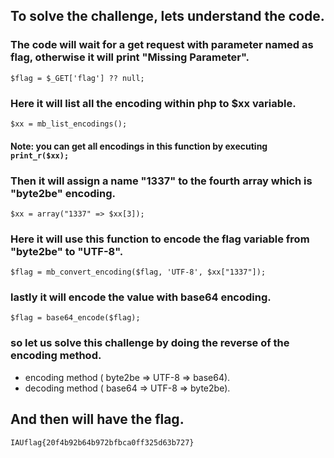 ## To solve the challenge, lets understand the code.


### The code will wait for a get request with parameter named as flag, otherwise it will print "Missing Parameter".
`$flag = $_GET['flag'] ?? null;`


### Here it will list all the encoding within php to $xx variable.
`$xx = mb_list_encodings();`
#### Note: you can get all encodings in this function by executing `print_r($xx);`


### Then it will assign a name "1337" to the fourth array which is "byte2be" encoding.
`$xx = array("1337" => $xx[3]);`


### Here it will use this function to encode the flag variable from "byte2be" to "UTF-8".
`$flag = mb_convert_encoding($flag, 'UTF-8', $xx["1337"]);`


### lastly it will encode the value with base64 encoding.
`$flag = base64_encode($flag);`


### so let us solve this challenge by doing the reverse of the encoding method.
- encoding method ( byte2be => UTF-8 => base64).
- decoding method ( base64 => UTF-8 => byte2be).


## And then will have the flag.
`IAUflag{20f4b92b64b972bfbca0ff325d63b727}`
